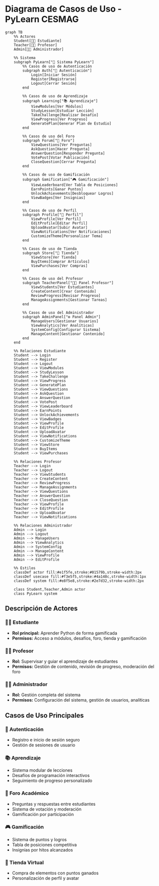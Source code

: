 # Diagrama de Casos de Uso - PyLearn CESMAG

```mermaid
graph TB
    %% Actores
    Student[👨‍🎓 Estudiante]
    Teacher[👨‍🏫 Profesor]
    Admin[👨‍💼 Administrador]
    
    %% Sistema
    subgraph PyLearn["🐍 Sistema PyLearn"]
        %% Casos de uso de Autenticación
        subgraph Auth["🔐 Autenticación"]
            Login[Iniciar Sesión]
            Register[Registrarse]
            Logout[Cerrar Sesión]
        end
        
        %% Casos de uso de Aprendizaje
        subgraph Learning["📚 Aprendizaje"]
            ViewModules[Ver Módulos]
            StudyLesson[Estudiar Lección]
            TakeChallenge[Realizar Desafío]
            ViewProgress[Ver Progreso]
            GeneratePlan[Generar Plan de Estudio]
        end
        
        %% Casos de uso del Foro
        subgraph Forum["💬 Foro"]
            ViewQuestions[Ver Preguntas]
            AskQuestion[Hacer Pregunta]
            AnswerQuestion[Responder Pregunta]
            VotePost[Votar Publicación]
            CloseQuestion[Cerrar Pregunta]
        end
        
        %% Casos de uso de Gamificación
        subgraph Gamification["🎮 Gamificación"]
            ViewLeaderboard[Ver Tabla de Posiciones]
            EarnPoints[Ganar Puntos]
            UnlockAchievements[Desbloquear Logros]
            ViewBadges[Ver Insignias]
        end
        
        %% Casos de uso de Perfil
        subgraph Profile["👤 Perfil"]
            ViewProfile[Ver Perfil]
            EditProfile[Editar Perfil]
            UploadAvatar[Subir Avatar]
            ViewNotifications[Ver Notificaciones]
            CustomizeTheme[Personalizar Tema]
        end
        
        %% Casos de uso de Tienda
        subgraph Store["🛒 Tienda"]
            ViewStore[Ver Tienda]
            BuyItems[Comprar Artículos]
            ViewPurchases[Ver Compras]
        end
        
        %% Casos de uso del Profesor
        subgraph TeacherPanel["👨‍🏫 Panel Profesor"]
            ViewStudents[Ver Estudiantes]
            CreateContent[Crear Contenido]
            ReviewProgress[Revisar Progreso]
            ManageAssignments[Gestionar Tareas]
        end
        
        %% Casos de uso del Administrador
        subgraph AdminPanel["⚙️ Panel Admin"]
            ManageUsers[Gestionar Usuarios]
            ViewAnalytics[Ver Analíticas]
            SystemConfig[Configurar Sistema]
            ManageContent[Gestionar Contenido]
        end
    end
    
    %% Relaciones Estudiante
    Student --> Login
    Student --> Register
    Student --> Logout
    Student --> ViewModules
    Student --> StudyLesson
    Student --> TakeChallenge
    Student --> ViewProgress
    Student --> GeneratePlan
    Student --> ViewQuestions
    Student --> AskQuestion
    Student --> AnswerQuestion
    Student --> VotePost
    Student --> ViewLeaderboard
    Student --> EarnPoints
    Student --> UnlockAchievements
    Student --> ViewBadges
    Student --> ViewProfile
    Student --> EditProfile
    Student --> UploadAvatar
    Student --> ViewNotifications
    Student --> CustomizeTheme
    Student --> ViewStore
    Student --> BuyItems
    Student --> ViewPurchases
    
    %% Relaciones Profesor
    Teacher --> Login
    Teacher --> Logout
    Teacher --> ViewStudents
    Teacher --> CreateContent
    Teacher --> ReviewProgress
    Teacher --> ManageAssignments
    Teacher --> ViewQuestions
    Teacher --> AnswerQuestion
    Teacher --> CloseQuestion
    Teacher --> ViewProfile
    Teacher --> EditProfile
    Teacher --> UploadAvatar
    Teacher --> ViewNotifications
    
    %% Relaciones Administrador
    Admin --> Login
    Admin --> Logout
    Admin --> ManageUsers
    Admin --> ViewAnalytics
    Admin --> SystemConfig
    Admin --> ManageContent
    Admin --> ViewProfile
    Admin --> EditProfile
    
    %% Estilos
    classDef actor fill:#e1f5fe,stroke:#01579b,stroke-width:2px
    classDef usecase fill:#f3e5f5,stroke:#4a148c,stroke-width:1px
    classDef system fill:#e8f5e8,stroke:#2e7d32,stroke-width:2px
    
    class Student,Teacher,Admin actor
    class PyLearn system
```

## Descripción de Actores

### 👨‍🎓 Estudiante
- **Rol principal:** Aprender Python de forma gamificada
- **Permisos:** Acceso a módulos, desafíos, foro, tienda y gamificación

### 👨‍🏫 Profesor  
- **Rol:** Supervisar y guiar el aprendizaje de estudiantes
- **Permisos:** Gestión de contenido, revisión de progreso, moderación del foro

### 👨‍💼 Administrador
- **Rol:** Gestión completa del sistema
- **Permisos:** Configuración del sistema, gestión de usuarios, analíticas

## Casos de Uso Principales

### 🔐 Autenticación
- Registro e inicio de sesión seguro
- Gestión de sesiones de usuario

### 📚 Aprendizaje
- Sistema modular de lecciones
- Desafíos de programación interactivos
- Seguimiento de progreso personalizado

### 💬 Foro Académico
- Preguntas y respuestas entre estudiantes
- Sistema de votación y moderación
- Gamificación por participación

### 🎮 Gamificación
- Sistema de puntos y logros
- Tabla de posiciones competitiva
- Insignias por hitos alcanzados

### 🛒 Tienda Virtual
- Compra de elementos con puntos ganados
- Personalización de perfil y avatar
